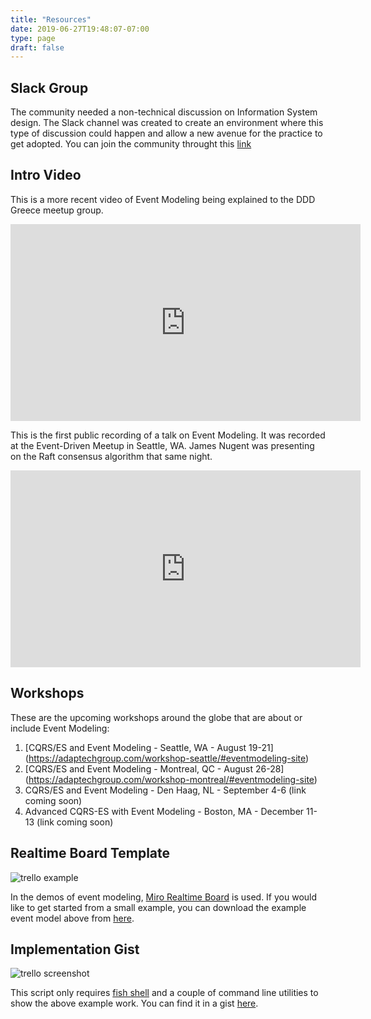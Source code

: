 ```yaml
---
title: "Resources"
date: 2019-06-27T19:48:07-07:00
type: page
draft: false
---
```


## Slack Group

The community needed a non-technical discussion on Information System design. The Slack channel was created to create an environment where this type of discussion could happen and allow a new avenue for the practice to get adopted. You can join the community throught this [link](https://join.slack.com/t/eventmodeling/shared_invite/enQtNzE0NjAyMjMwNjQ2LTY1NjgzZWI4ZjE0NmM0MWU0OGQwNjA3ZTZkZWViYWUzMTRjZWViYzdhZWMzNWMwZjQyM2VhMWVjZWQ5NjNjMjU)

## Intro Video

This is a more recent video of Event Modeling being explained to the DDD Greece meetup group.

<iframe width="560" height="315" src="https://www.youtube.com/embed/SqaDYwgQ664" frameborder="0" allow="accelerometer; autoplay; encrypted-media; gyroscope; picture-in-picture" allowfullscreen></iframe>

This is the first public recording of a talk on Event Modeling. It was recorded at the Event-Driven Meetup in Seattle, WA. James Nugent was presenting on the Raft consensus algorithm that same night.

<iframe width="560" height="315" src="https://www.youtube.com/embed/htxlr8QxeGc" frameborder="0" allow="accelerometer; autoplay; encrypted-media; gyroscope; picture-in-picture" allowfullscreen></iframe>

## Workshops

These are the upcoming workshops around the globe that are about or include Event Modeling:

1. [CQRS/ES and Event Modeling - Seattle, WA - August 19-21] (https://adaptechgroup.com/workshop-seattle/#eventmodeling-site)
2. [CQRS/ES and Event Modeling - Montreal, QC - August 26-28] (https://adaptechgroup.com/workshop-montreal/#eventmodeling-site)
3. CQRS/ES and Event Modeling - Den Haag, NL - September 4-6 (link coming soon)
4. Advanced CQRS-ES with Event Modeling - Boston, MA - December 11-13 (link coming soon)


## Realtime Board Template

![trello example](../event-modeling-tutorial.jpg)

In the demos of event modeling, [Miro Realtime Board](https://miro.com) is used. If you would like to get started from a small example, you can download the example event model above from [here](/event-modeling.rtb).

## Implementation Gist

![trello screenshot](../trello-screenshot.png)

This script only requires [fish shell](https://github.com/fish-shell/fish-shell) and a couple of command line utilities to show the above example work. You can find it in a gist [here](https://gist.github.com/adymitruk/7fc2adb8598ad861d4b3dae114afd4c9).
